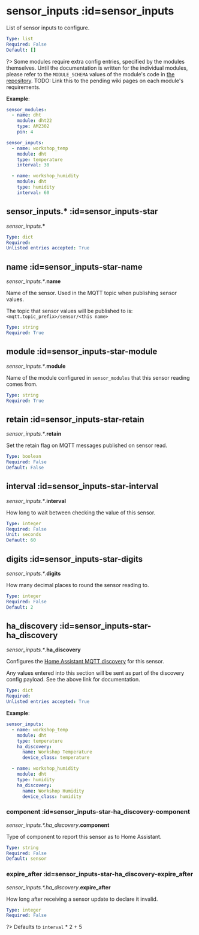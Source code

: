 # sensor_inputs :id=sensor_inputs

List of sensor inputs to configure.

```yaml
Type: list
Required: False
Default: []
```

?> Some modules require extra config entries, specified by the modules themselves.
Until the documentation is written for the individual modules, please refer to the
`MODULE_SCHEMA` values of the module's code in
[the repository](https://github.com/flyte/pi-mqtt-gpio/tree/feature/asyncio/mqtt_io/modules).
TODO: Link this to the pending wiki pages on each module's requirements.


**Example**:

```yaml
sensor_modules:
  - name: dht
    module: dht22
    type: AM2302
    pin: 4

sensor_inputs:
  - name: workshop_temp
    module: dht
    type: temperature
    interval: 30

  - name: workshop_humidity
    module: dht
    type: humidity
    interval: 60
```

## sensor_inputs.* :id=sensor_inputs-star

*sensor_inputs*.**&ast;**

```yaml
Type: dict
Required: 
Unlisted entries accepted: True
```

## name :id=sensor_inputs-star-name

*sensor_inputs.&ast;*.**name**

Name of the sensor. Used in the MQTT topic when publishing sensor values.

The topic that sensor values will be published to is:
`<mqtt.topic_prefix>/sensor/<this name>`


```yaml
Type: string
Required: True
```

## module :id=sensor_inputs-star-module

*sensor_inputs.&ast;*.**module**

Name of the module configured in `sensor_modules` that this sensor reading
comes from.


```yaml
Type: string
Required: True
```

## retain :id=sensor_inputs-star-retain

*sensor_inputs.&ast;*.**retain**

Set the retain flag on MQTT messages published on sensor read.

```yaml
Type: boolean
Required: False
Default: False
```

## interval :id=sensor_inputs-star-interval

*sensor_inputs.&ast;*.**interval**

How long to wait between checking the value of this sensor.

```yaml
Type: integer
Required: False
Unit: seconds
Default: 60
```

## digits :id=sensor_inputs-star-digits

*sensor_inputs.&ast;*.**digits**

How many decimal places to round the sensor reading to.

```yaml
Type: integer
Required: False
Default: 2
```

## ha_discovery :id=sensor_inputs-star-ha_discovery

*sensor_inputs.&ast;*.**ha_discovery**

Configures the
[Home Assistant MQTT discovery](https://www.home-assistant.io/docs/mqtt/discovery/)
for this sensor.

Any values entered into this section will be sent as part of the discovery
config payload. See the above link for documentation.


```yaml
Type: dict
Required: 
Unlisted entries accepted: True
```

**Example**:

```yaml
sensor_inputs:
  - name: workshop_temp
    module: dht
    type: temperature
    ha_discovery:
      name: Workshop Temperature
      device_class: temperature

  - name: workshop_humidity
    module: dht
    type: humidity
    ha_discovery:
      name: Workshop Humidity
      device_class: humidity
```

### component :id=sensor_inputs-star-ha_discovery-component

*sensor_inputs.&ast;.ha_discovery*.**component**

Type of component to report this sensor as to Home Assistant.

```yaml
Type: string
Required: False
Default: sensor
```

### expire_after :id=sensor_inputs-star-ha_discovery-expire_after

*sensor_inputs.&ast;.ha_discovery*.**expire_after**

How long after receiving a sensor update to declare it invalid.

```yaml
Type: integer
Required: False
```

?> Defaults to `interval` * 2 + 5


